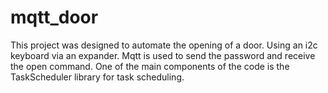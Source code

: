 # mqtt_door
This project was designed to automate the opening of a door. Using an i2c keyboard via an expander. Mqtt is used to send the password and receive the open command. One of the main components of the code is the TaskScheduler library for task scheduling.
